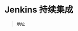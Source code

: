 # Jenkins 持续集成

> [地址](https://www.liaoxuefeng.com/article/001463233913442cdb2d1bd1b1b42e3b0b29eb1ba736c5e000)